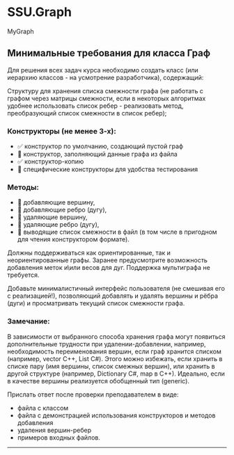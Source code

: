 # SSU.Graph
MyGraph

## Минимальные требования для класса Граф

Для решения всех задач курса необходимо создать класс (или иерархию классов - на усмотрение разработчика), содержащий:

Структуру для хранения списка смежности графа (не работать с графом через матрицы смежности, если в некоторых алгоритмах удобнее использовать список ребер - реализовать метод, преобразующий список смежности в список ребер);

### Конструкторы (не менее 3-х):
- :white_check_mark: конструктор по умолчанию, создающий пустой граф
- :black_square_button: конструктор, заполняющий данные графа из файла
- :white_check_mark: конструктор-копию
- :black_square_button: специфические конструкторы для удобства тестирования

### Методы:

- :black_square_button: добавляющие вершину,
- :black_square_button: добавляющие ребро (дугу),
- :black_square_button: удаляющие вершину,
- :black_square_button: удаляющие ребро (дугу),
- :black_square_button: выводящие список смежности в файл (в том числе в пригодном для чтения конструктором формате).

Должны поддерживаться как ориентированные, так и неориентированные графы. Заранее предусмотрите возможность добавления меток и\или весов для дуг. Поддержка мультиграфа не требуется.

Добавьте минималистичный интерфейс пользователя (не смешивая его с реализацией!), позволяющий добавлять и удалять вершины и рёбра (дуги) и просматривать текущий список смежности графа.
### Замечание:
В зависимости от выбранного способа хранения графа могут появиться дополнительные трудности при удалении-добавлении, например, необходимость переименования вершин, если граф хранится списком (например, vector C++, List C#). Этого можно избежать, если хранить в списке пару (имя вершины, список смежных вершин), или хранить в другой структуре (например, Dictionary C#, map в С++). Идеально, если в качестве вершины реализуется обобщенный тип (generic).

Прислать ответ после проверки преподавателем в виде:
- файла с классом
- файла с демонстрацией использования конструкторов и методов добавления
- удаления вершин-ребер
- примеров входных файлов.

___

